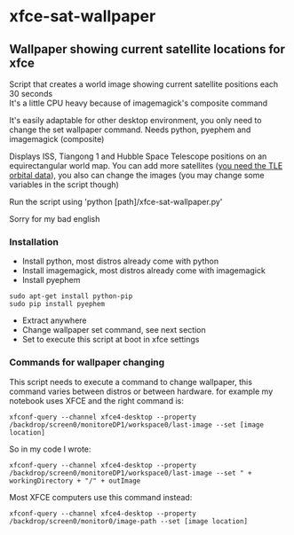 xfce-sat-wallpaper
==================

Wallpaper showing current satellite locations for xfce
------------------------------------------------------

Script that creates a world image showing current satellite positions each 30 seconds  
It's a little CPU heavy because of imagemagick's composite command

It's easily adaptable for other desktop environment, you only need to change the set wallpaper command. 
Needs python, pyephem and imagemagick (composite)

Displays ISS, Tiangong 1 and Hubble Space Telescope positions on an equirectangular world map. You can add more satellites ([you need the TLE orbital data](http://en.wikipedia.org/wiki/Two-line_element_set)), you also can change the images (you may change some variables in the script though)

Run the script using 'python [path]/xfce-sat-wallpaper.py'

Sorry for my bad english

### Installation

* Install python, most distros already come with python
* Install imagemagick, most distros already come with imagemagick
* Install pyephem
```
sudo apt-get install python-pip
sudo pip install pyephem
```
* Extract anywhere
* Change wallpaper set command, see next section
* Set to execute this script at boot in xfce settings

### Commands for wallpaper changing

This script needs to execute a command to change wallpaper, this command varies between distros or between hardware. for example my notebook uses XFCE and the right command is:
```
xfconf-query --channel xfce4-desktop --property /backdrop/screen0/monitoreDP1/workspace0/last-image --set [image location]
```
So in my code I wrote:
```
xfconf-query --channel xfce4-desktop --property /backdrop/screen0/monitoreDP1/workspace0/last-image --set " + workingDirectory + "/" + outImage
```

Most XFCE computers use this command instead:
```
xfconf-query --channel xfce4-desktop --property /backdrop/screen0/monitor0/image-path --set [image location]
```



